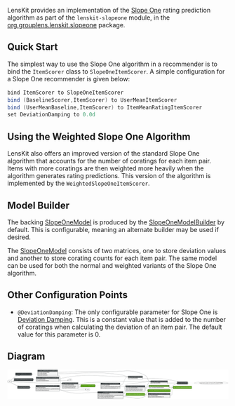 [org.grouplens.lenskit.slopeone]: http://lenskit.grouplens.org/apidocs/org/grouplens/lenskit/slopeone/package-summary.html

LensKit provides an implementation of the [Slope One](http://arxiv.org/abs/cs/0702144) rating prediction algorithm as part of the `lenskit-slopeone` module, in the [org.grouplens.lenskit.slopeone][] package.

## Quick Start

The simplest way to use the Slope One algorithm in a recommender is to bind the `ItemScorer` class to `SlopeOneItemScorer`. A simple configuration for a Slope One recommender is given below:

```groovy
bind ItemScorer to SlopeOneItemScorer
bind (BaselineScorer,ItemScorer) to UserMeanItemScorer
bind (UserMeanBaseline,ItemScorer) to ItemMeanRatingItemScorer
set DeviationDamping to 0.0d
```

## Using the Weighted Slope One Algorithm

LensKit also offers an improved version of the standard Slope One algorithm that accounts for the number of coratings for each item pair. Items with more coratings are then weighted more heavily when the algorithm generates rating predictions. This version of the algorithm is implemented by the `WeightedSlopeOneItemScorer`.

## Model Builder

[SlopeOneModel]: http://lenskit.grouplens.org/apidocs/org/grouplens/lenskit/slopeone/SlopeOneModel.html

[SlopeOneModelBuilder]: http://lenskit.grouplens.org/apidocs/org/grouplens/lenskit/slopeone/SlopeOneModelBuilder.html

The backing [SlopeOneModel][] is produced by the [SlopeOneModelBuilder][] by default. This is configurable, meaning an alternate builder may be used if desired.

The [SlopeOneModel][] consists of two matrices, one to store deviation values and another to store corating counts for each item pair. The same model can be used for both the normal and weighted variants of the Slope One algorithm.

## Other Configuration Points

[Deviation Damping]: http://lenskit.grouplens.org/apidocs/org/grouplens/lenskit/slopeone/DeviationDamping.html

- `@DeviationDamping`: The only configurable parameter for Slope One is [Deviation Damping][]. This is a constant value that is added to the number of coratings when calculating the deviation of an item pair. The default value for this parameter is 0.

  
## Diagram

![Slope-One object diagram](slope-one.svg)
